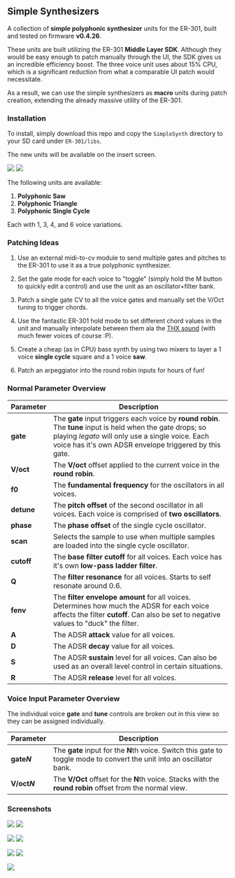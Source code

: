 ## Simple Synthesizers

A collection of **simple polyphonic synthesizer** units for the ER-301, built and tested on firmware **v0.4.26**.

These units are built utilizing the ER-301 **Middle Layer SDK**. Although they would be easy enough to patch manually through the UI, the SDK gives us an incredible efficiency boost. The three voice unit uses about 15% CPU, which is a significant reduction from what a comparable UI patch would necessitate.

As a result, we can use the simple synthesizers as **macro** units during patch creation, extending the already massive utility of the ER-301.

### Installation
To install, simply download this repo and copy the `SimpleSynth` directory to your SD card under `ER-301/libs`.

The new units will be available on the insert screen.

![](screenshots/TriangleInsert.png)
![](screenshots/SingleCycleInsert.png)

The following units are available:

1. **Polyphonic Saw**
2. **Polyphonic Triangle**
3. **Polyphonic Single Cycle**

Each with 1, 3, 4, and 6 voice variations.

### Patching Ideas

1. Use an external midi-to-cv module to send multiple gates and pitches to the ER-301 to use it as a true polyphonic synthesizer.

2. Set the gate mode for each voice to "toggle" (simply hold the M button to quickly edit a control) and use the unit as an oscillator+filter bank.

3. Patch a single gate CV to all the voice gates and manually set the V/Oct tuning to trigger chords.

4. Use the fantastic ER-301 hold mode to set different chord values in the unit and manually interpolate between them ala the [THX sound](https://www.youtube.com/watch?v=FWkJ86JqlPA) (with much fewer voices of course :P).

5. Create a cheap (as in CPU) bass synth by using two mixers to layer a 1 voice **single cycle** square and a 1 voice **saw**.

6. Patch an arpeggiator into the round robin inputs for hours of fun!

### Normal Parameter Overview

Parameter | Description
--------- | -----------
**gate** | The **gate** input triggers each voice by **round robin**. The **tune** input is held when the gate drops; so playing _legato_ will only use a single voice. Each voice has it's own ADSR envelope triggered by this gate.
**V/oct** | The **V/oct** offset applied to the current voice in the **round robin**.
**f0** | The **fundamental frequency** for the oscillators in all voices.
**detune** | The **pitch offset** of the second oscillator in all voices. Each voice is comprised of **two oscillators**.
**phase** | The **phase offset** of the single cycle oscillator.
**scan** | Selects the sample to use when multiple samples are loaded into the single cycle oscillator.
**cutoff** | The **base filter cutoff** for all voices. Each voice has it's own **low-pass ladder filter**.
**Q** | The **filter resonance** for all voices. Starts to self resonate around 0.6.
**fenv** | The **filter envelope amount** for all voices. Determines how much the ADSR for each voice affects the filter **cutoff**. Can also be set to negative values to "duck" the filter.
**A** | The ADSR **attack** value for all voices.
**D** | The ADSR **decay** value for all voices.
**S** | The ADSR **sustain** level for all voices. Can also be used as an overall level control in certain situations.
**R** | The ADSR **release** level for all voices.

### Voice Input Parameter Overview

The individual voice **gate** and **tune** controls are broken out in this view so they can be assigned individually.

Parameter | Description
--------- | -----------
**gate*N*** | The **gate** input for the **N**th voice. Switch this gate to toggle mode to convert the unit into an oscillator bank.
**V/oct*N*** | The **V/Oct** offset for the **N**th voice. Stacks with the **round robin** offset from the normal view.

### Screenshots

![](screenshots/TriangleNormal.png)
![](screenshots/SingleCycleNormal.png)

![](screenshots/TriangleWave.png)
![](screenshots/SingleCycleWave.png)

![](screenshots/TriangleMenu.png)
![](screenshots/SingleCycleMenu.png)

![](screenshots/TriangleVoiceInputs.png)
